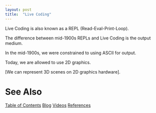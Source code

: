 ```yaml
---
layout: post
title:  "Live Coding"
---
```

Live Coding is also known as a REPL (Read-Eval-Print-Loop).

The difference between mid-1900s REPLs and Live Coding is the output medium.

In the mid-1900s, we were constrained to using ASCII for output.

Today, we are allowed to use 2D graphics.

[We can represent 3D scenes on 2D graphics hardware].

# See Also

[Table of Contents](https://guitarvydas.github.io/2021/12/10/Table-of-Contents-Dec-01-2021.html)
[Blog](https://guitarvydas.github.io)
[Videos](https://www.youtube.com/channel/UC9EJr0nKHwadbHUtc5zHdmQ/videos)
[References](https://guitarvydas.github.io/2021/01/14/References.html)

<script src="https://utteranc.es/client.js" 
        repo="guitarvydas/guitarvydas.github.io" 
        issue-term="pathname" 
        theme="github-light" 
        crossorigin="anonymous" 
        async> 
</script> 

